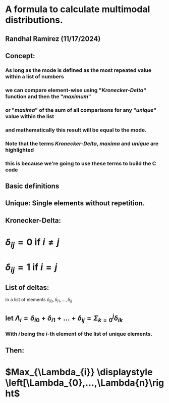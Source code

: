 # A formula to calculate multimodal distributions. 
## Randhal Ramirez (11/17/2024)

## Concept:

### As long as the mode is defined as the most repeated value within a list of numbers
### we can compare element-wise using "*_Kronecker-Delta_*" function and then the "*_maximum_*"
### or "*_maxima_*" of the sum of all comparisons for any "*_unique_*" value within the list
### and mathematically this result will be equal to the mode. 

### Note that the terms *_Kronecker-Delta_*, *_maxima_* and *_unique_* are highlighted
### this is because we're going to use these terms to build the C code 

## Basic definitions

## Unique: Single elements without repetition.

## Kronecker-Delta:

# $\displaystyle \delta_{ij} = 0$ if $i \neq j$
# $\displaystyle \delta_{ij} = 1$ if $i = j$

## List of deltas: 

In a list of elements $\delta_{i0}, \delta_{i1},..., \delta_{ij}$ 

## let $\displaystyle \Lambda_{i} = \delta_{i0}+\delta_{i1}+...+\delta_{ij} = \Sigma_{k=0}^j\delta_{ik}$
### With $i$ being the $i$-th element of the list of unique elements. 

## Then:

# $Max_{\Lambda_{i}} \displaystyle \left[\Lambda_{0},...,\Lambda{n}\right$

